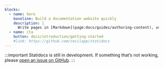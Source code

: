 ```yaml
---
blocks:
  - name: hero
    baseline: Build a documentation website quickly
    description: |
      Write pages in [Markdown](page:docs/guides/authoring-content), use [Twig templates](https://cecil.app/documentation/templates) and enjoy the power of [Cecil](https://cecil.app).
  - name: cta
    button: docs/introduction/getting-started
    #link: https://github.com/cecilapp/statidocs
---
```

:::important
Statidocs is still in development. If something that’s not working, please [open an issue on GitHub](https://github.com/Cecilapp/statidocs/issues/new/choose).
:::
